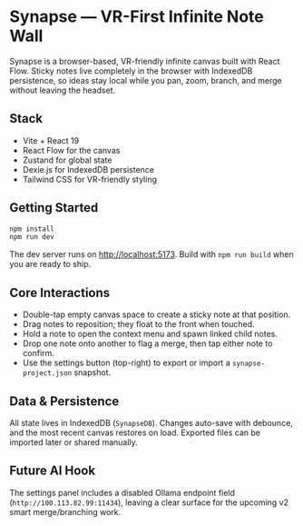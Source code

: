 # Synapse — VR-First Infinite Note Wall

Synapse is a browser-based, VR-friendly infinite canvas built with React Flow. Sticky notes live completely in the browser with IndexedDB persistence, so ideas stay local while you pan, zoom, branch, and merge without leaving the headset.

## Stack

- Vite + React 19
- React Flow for the canvas
- Zustand for global state
- Dexie.js for IndexedDB persistence
- Tailwind CSS for VR-friendly styling

## Getting Started

```bash
npm install
npm run dev
```

The dev server runs on [http://localhost:5173](http://localhost:5173). Build with `npm run build` when you are ready to ship.

## Core Interactions

- Double-tap empty canvas space to create a sticky note at that position.
- Drag notes to reposition; they float to the front when touched.
- Hold a note to open the context menu and spawn linked child notes.
- Drop one note onto another to flag a merge, then tap either note to confirm.
- Use the settings button (top-right) to export or import a `synapse-project.json` snapshot.

## Data & Persistence

All state lives in IndexedDB (`SynapseDB`). Changes auto-save with debounce, and the most recent canvas restores on load. Exported files can be imported later or shared manually.

## Future AI Hook

The settings panel includes a disabled Ollama endpoint field (`http://100.113.82.99:11434`), leaving a clear surface for the upcoming v2 smart merge/branching work.
